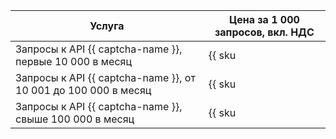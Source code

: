 | Услуга | Цена за 1 000 запросов, вкл. НДС |
| --- | --- |
| Запросы к API {{ captcha-name }}, первые 10 000 в месяц | {{ sku|RUB|smart_captcha.check.requests.v1|string }} |
| Запросы к API {{ captcha-name }}, от 10 001 до 100 000 в месяц | {{ sku|RUB|smart_captcha.check.requests.v1|pricingRate.10|string }} |
| Запросы к API {{ captcha-name }}, свыше 100 000 в месяц | {{ sku|RUB|smart_captcha.check.requests.v1|pricingRate.100|string }} |